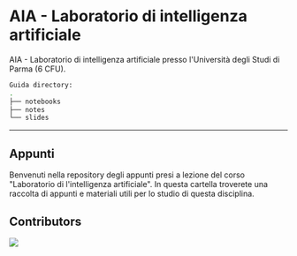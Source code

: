 # AIA - Laboratorio di intelligenza artificiale
AIA - Laboratorio di intelligenza artificiale presso l'Università degli Studi di Parma (6 CFU).

```bash
Guida directory:
.
├── notebooks
├── notes
└── slides
```

---

## Appunti

Benvenuti nella repository degli appunti presi a lezione del corso "Laboratorio di l'intelligenza artificiale".
In questa cartella troverete una raccolta di appunti e materiali utili per lo studio di questa disciplina.

## Contributors

<a href="https://github.com/unipr-org/LIA/graphs/contributors">
  <img src="https://contrib.rocks/image?repo=unipr-org/LIA" />
</a>